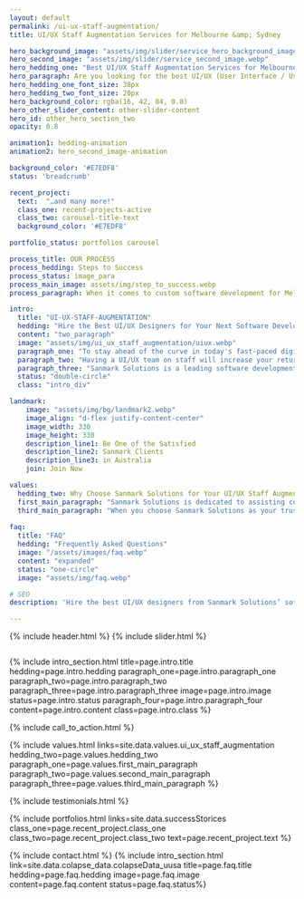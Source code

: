 ```yaml
---
layout: default
permalink: /ui-ux-staff-augmentation/
title: UI/UX Staff Augmentation Services for Melbourne &amp; Sydney

hero_background_image: "assets/img/slider/service_hero_background_image.webp.webp"
hero_second_image: "assets/img/slider/service_second_image.webp"
hero_hedding_one: "Best UI/UX Staff Augmentation Services for Melbourne & Sydney"
hero_paragraph: Are you looking for the best UI/UX (User Interface / User Experience) designers for your next software development project? Look no further than Sanmark Solutions! Our team of skilled UI/UX designers is committed to producing top-notch, straightforward, and interesting user interfaces that may help your company differentiate itself from competitors.
hero_hedding_one_font_size: 38px
hero_hedding_two_font_size: 20px
hero_background_color: rgba(16, 42, 84, 0.8)
hero_other_slider_content: other-slider-content
hero_id: other_hero_section_two
opacity: 0.8

animation1: hedding-animation
animation2: hero_second_image-animation

background_color: '#E7EDF8'
status: 'breadcrumb' 

recent_project: 
  text:  "…and many more!"
  class_one: recent-projects-active
  class_two: carousel-title-text
  background_color: '#E7EDF8'

portfolio_status: portfolios carousel

process_title: OUR PROCESS
process_hedding: Steps to Success
process_status: image_para
process_main_image: assets/img/step_to_success.webp
process_paragraph: When it comes to custom software development for Melbourne & Sydney businesses, we follow a methodological process to take your software project from vision to reality. It involves open and honest communication, timely actions, frequent deliverables, and thorough reviews.

intro:
  title: "UI-UX-STAFF-AUGMENTATION"
  hedding: "Hire the Best UI/UX Designers for Your Next Software Development Project"
  content: "two_paragraph"
  image: "assets/img/ui_ux_staff_augmentation/uiux.webp"
  paragraph_one: "To stay ahead of the curve in today's fast-paced digital industry, businesses need to provide outstanding user experiences. How successfully people interact with and stick with your online or mobile application directly depends upon the UI/UX design. User satisfaction, brand loyalty, and brand impression may all be improved with a well-designed UI/UX. Poor UI/UX, however, can irritate customers, get negative reviews, and dramatically reduce income. A skilled UI/UX development team is necessary to produce a product that meets the requirements and expectations of your target market." 
  paragraph_two: "Having a UI/UX team on staff will increase your returns. But building and training a team of talented designers can be expensive and time-consuming. Therefore, increasing staffing reflects benefits for your business.  As a flexible and affordable option, staff augmentation enables companies to add qualified UI/UX designers to their existing teams. Businesses can swiftly increase their design capacity and cut down on the time and expense of recruiting and training new employees by using staff augmentation. Also, staff augmentation gives companies access to a wide range of skills, enabling them to select the best UI/UX designers to suit their particular requirements."
  paragraph_three: "Sanmark Solutions is a leading software development company that offers top-notch software staff augmentation services for businesses in Melbourne and Sydney. Our talented team of UI/UX designers has years of expertise in developing user-centred designs that satisfy the business needs of our clients. We employ industry-standard technologies like Sketch, Adobe XD, Figma, and InVision to produce original and understandable designs since we have a thorough understanding of the most recent design trends and methodologies. Additionally, to ensure seamless cooperation and effective project delivery, our UI/UX designers collaborate closely with our client's development teams. You can trust that Sanmark Solutions will meet your UI/UX design goals with skill and professionalism."
  status: "double-circle"
  class: "intro_div"

landmark:
    image: "assets/img/bg/landmark2.webp"
    image_align: "d-flex justify-content-center"
    image_width: 330
    image_height: 330
    description_line1: Be One of the Satisfied
    description_line2: Sanmark Clients
    description_line3: in Australia
    join: Join Now

values:
  hedding_two: Why Choose Sanmark Solutions for Your UI/UX Staff Augmentation Needs
  first_main_paragraph: "Sanmark Solutions is dedicated to assisting companies in Melbourne and Sydney in growing by giving them access to the top UI/UX developers. Because of our proven track record, technical proficiency, short turnaround times, adaptable engagement models, and affordable pricing, we are the perfect partner for businesses looking for top-notch staff augmentation services."
  third_main_paragraph: "When you choose Sanmark Solutions as your trusted partner for UI/UX software staff augmentation, rest assured that you will receive top-notch services designed to meet the unique needs of your company. We encourage you to reach out to us today and discover how we can elevate your project development."
  
faq:
  title: "FAQ"
  hedding: "Frequently Asked Questions"
  image: "/assets/images/faq.webp"
  content: "expanded"
  status: "one-circle"
  image: "assets/img/faq.webp"

# SEO
description: 'Hire the best UI/UX designers from Sanmark Solutions’ software staff augmentation service. Contact us today!'

---
```


{% include header.html %}
{% include slider.html %}

<div style="margin-top:-50px; background-color:{{page.background_color}};" >
    <div style="height:50px"></div>
    </div>

{% include intro_section.html  title=page.intro.title hedding=page.intro.hedding
      paragraph_one=page.intro.paragraph_one paragraph_two=page.intro.paragraph_two paragraph_three=page.intro.paragraph_three image=page.intro.image status=page.intro.status paragraph_four=page.intro.paragraph_four content=page.intro.content class=page.intro.class %}

{% include call_to_action.html %}

{% include values.html links=site.data.values.ui_ux_staff_augmentation hedding_two=page.values.hedding_two paragraph_one=page.values.first_main_paragraph paragraph_two=page.values.second_main_paragraph paragraph_three=page.values.third_main_paragraph %}

{% include testimonials.html %}

{% include portfolios.html links=site.data.successStorices class_one=page.recent_project.class_one class_two=page.recent_project.class_two text=page.recent_project.text %}

{% include contact.html %}
{% include intro_section.html link=site.data.colapse_data.colapseData_uusa title=page.faq.title hedding=page.faq.hedding image=page.faq.image content=page.faq.content status=page.faq.status%}

<script>
  $(document).ready(function () {
      var owl1 = $('#carouselOne .owl-carousel'); // Target the first carousel
      owl1.owlCarousel();
      $('#carouselOne .customNextBtn').click(function () { // Target the next button of the first carousel
          owl1.trigger('next.owl.carousel');
      });
      $('#carouselOne .customPrevBtn').click(function () { // Target the previous button of the first carousel
          owl1.trigger('prev.owl.carousel', [300]);
      });
  });

  $(document).ready(function () {
      var owl2 = $('#carouselTwo .owl-carousel'); // Target the second carousel
      owl2.owlCarousel();
      $('#carouselTwo .customNextBtn').click(function () { // Target the next button of the second carousel
          owl2.trigger('next.owl.carousel');
      });
      $('#carouselTwo .customPrevBtn').click(function () { // Target the previous button of the second carousel
          owl2.trigger('prev.owl.carousel', [300]);
      });
  });

  function setCardHeights() {
      // Reset card heights
      $('.value-card').height('auto');

      // Initialize variables
      let maxHeight = 0;

      // Find the maximum height among the cards
      $('.value-card').each(function () {
        const cardHeight = $(this).outerHeight();
        maxHeight = Math.max(maxHeight, cardHeight);
      });

      // Set the maximum height to all the cards
      $('.value-card').height(maxHeight);
    }

    // Call the function initially and on window resize
    $(window).on('load resize', function () {
      setCardHeights();
    });

  $(document).ready(function() {
    $("#owl-demo").owlCarousel({
    autoPlay: 3000, //Set AutoPlay to 3 seconds
    items : 4,
    itemsDesktop : [1199,3],
    itemsDesktopSmall : [979,3]
  });
});
</script>

